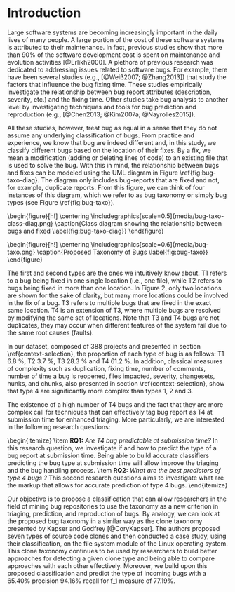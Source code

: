 # Introduction

Large software systems are becoming increasingly important in the daily lives of many people.
A large portion of the cost of these software systems is attributed to their maintenance.
In fact, previous studies show that more than 90% of the software development cost is spent on maintenance and evolution activities [@Erlikh2000].
A plethora of previous research was dedicated to addressing issues related to software bugs.
For example, there have been several studies (e.g., [@Weiß2007; @Zhang2013]) that study the factors that influence the bug fixing time.
These studies empirically investigate the relationship between bug report attributes (description, severity, etc.) and the fixing time.
Other studies take bug analysis to another level by investigating techniques and tools for bug prediction and reproduction (e.g., [@Chen2013; @Kim2007a; @Nayrolles2015]).

All these studies, however, treat bug as equal in a sense that they do not assume any underlying classification of bugs. 
From practice and experience, we know that bug are indeed different and, in this study, we classify different bugs based on the location of their fixes.
By a fix, we mean a modification (adding or deleting lines of code) to an existing file that is used to solve the bug. 
With this in mind, the relationship between bugs and fixes can be modeled using the UML diagram in Figure \ref{fig:bug-taxo-diag}. 
The diagram only includes bug-reports that are fixed and not, for example, duplicate reports.
From this figure, we can think of four instances of this diagram, which we refer to as bug taxonomy or simply bug types (see Figure \ref{fig:bug-taxo}).

\begin{figure}[h!]
  \centering
    \includegraphics[scale=0.5]{media/bug-taxo-class-diag.png}
    \caption{Class diagram showing the relationship between bugs and fixed
    \label{fig:bug-taxo-diag}}
\end{figure}

\begin{figure}[h!]
  \centering
    \includegraphics[scale=0.6]{media/bug-taxo.png}
    \caption{Proposed Taxonomy of Bugs
    \label{fig:bug-taxo}}
\end{figure}

The first and second types are the ones we intuitively know about.
T1 refers to a bug being fixed in one single location (i.e., one file), while T2 refers to bugs being fixed in more than one location.
In Figure 2, only two locations are shown for the sake of clarity, but many more locations could be involved in the fix of a bug.
T3 refers to multiple bugs that are fixed in the exact same location.
T4 is an extension of T3, where multiple bugs are resolved by modifying the same set of locations.
Note that T3 and T4 bugs are not duplicates, they may occur when different features of the system fail due to the same root causes (faults).

In our dataset, composed of 388 projects and presented in section \ref{context-selection}, the proportion of each type of bug is as follows: T1 6.8 \%, T2 3.7 \%, T3 28.3 \% and T4 61.2 \%. 
In addition, classical measures of complexity such as duplication, fixing time, number of comments, number of time a bug is reopened, files impacted, severity, changesets, hunks, and chunks, also presented in section \ref{context-selection}, show that type 4 are significantly more complex than types 1, 2 and 3.

The existence of a high number of T4 bugs and the fact that they are more complex call for techniques that can effectively tag bug report as T4 at submission time for enhanced triaging. More particularly, we are interested in the following research questions:

\begin{itemize}
	\item **RQ1:** *Are T4 bug predictable at submission time?* In this research question, we investigate if and how  to predict the type of a bug report at submission time. Being able to build accurate classifiers predicting the bug type at submission time will allow improve the triaging and the bug handling process.
  \item **RQ2:** *What are the best predictors of type 4 bugs ?* This second research questions aims to investigate what are the markup that allows for accurate prediction of type 4 bugs. 
\end{itemize}

Our objective is to propose a classification that can allow researchers in the field of mining bug repositories to use the taxonomy as a new criterion in triaging, prediction, and reproduction of bugs.
By analogy, we can look at the proposed bug taxonomy in a similar way as the clone taxonomy presented by Kapser and Godfrey [@CoryKapser].
The authors proposed seven types of source code clones and then conducted a case study, using their classification, on the file system module of the Linux operating system.
This clone taxonomy continues to be used by researchers to build better approaches for detecting a given clone type and being able to compare approaches with each other effectively.
Moreover, we build upon this proposed classification and predict the type of incoming bugs with a 65.40\% precision 94.16\% recall for f_1 measure of 77.19\%.

